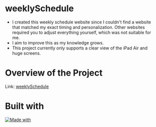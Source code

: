 # weeklySchedule
* I created this weekly schedule website since I couldn't find a website that matched my exact timing and personalization. Other websites required you to adjust everything yourself, which was not suitable for me.
* I aim to improve this as my knowledge grows.
* This project currently only supports a clear view of the iPad Air and huge screens.

# Overview of the Project
Link: [weeklySchedule](https://661dcb400677a462568a56af--lambent-tulumba-c4af29.netlify.app/)

# Built with
[![Made with](https://skillicons.dev/icons?i=js,html,vite,css,react,tailwind)](https://skillicons.dev)
